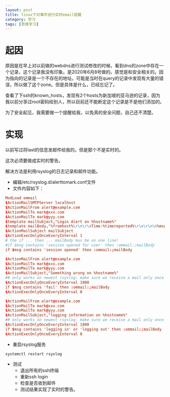 ```yaml
---
layout: post
title: linux下对事件进行实时email提醒
category: 学习
tags: [思维学习]
---
```



# 起因

原因是在早上对以前做的webdns进行测试修改的时候，看到dns的zone中存在一个记录，这个记录我没有印象。是2020年6月8号做的。感觉是和安全相关的。因为指向的记录是一个不存在的地址。可能是当时在query的记录中发现有大量的错误，所以做了这个zone。但是具体是什么，已经忘记了。

查看了下ssh的known_hosts，发现有2个hosts为新加坡的亚马逊的记录，因为我以前分享过root密码给别人，所以目前还不能断定这个记录是不是他们添加的。

为了安全起见，我需要做一个提醒给我，以免真的安全问题，自己还不清楚。

# 实现

以前写过将last的信息发邮件给我的。但是那个不是实时的。

这次必须要做成实时的警告。

解决方法是利用rsyslog的日志记录和邮件功能。

- 编辑/etc/rsyslog.d/alerttomark.conf文件
- 文件内容如下：

```conf
ModLoad ommail
$ActionMailSMTPServer localhost
$ActionMailFrom alert@example.com
$ActionMailTo mark@xxx.com
$ActionMailTo mark@yyy.com
$template mailSubject,"Login Alert on %hostname%"
$template mailBody,"%fromhost%\r\n\r\nTime:%timereported%\r\n\r\n\n%msg%"
$ActionMailSubject mailSubject
$ActionExecOnlyOnceEveryInterval 1
# the if ... then ... mailBody mus be on one line!
#if $msg contains 'session opened for user' then :ommail:;mailBody
if $msg contains 'session opened' then :ommail:;mailBody

$ActionMailFrom alert@example.com
$ActionMailTo mark@xxx.com
$ActionMailTo mark@yyy.com
$ActionMailSubject,"Something wrong on %hostname%"
## only works on newest rsyslog: make sure we receive a mail only once in half an hour
$ActionExecOnlyOnceEveryInterval 1800
if $msg contains 'fail' then :ommail:;mailBody
$ActionExecOnlyOnceEveryInterval 0

$ActionMailFrom alert@example.com
$ActionMailTo mark@xxx.com
$ActionMailTo mark@yyy.com
$ActionMailSubject,"logging information on %hostname%"
## only works on newest rsyslog: make sure we receive a mail only once in half an hour
$ActionExecOnlyOnceEveryInterval 1800
if $msg contains 'logging in' or 'logging out' then :ommail:;mailBody
$ActionExecOnlyOnceEveryInterval 0
```

- 重启rsyslog服务

```shell
systemctl restart rsyslog
```

- 测试
    - 退出所有的ssh终端
    - 重新ssh login
    - 检查是否收到邮件
    - 测试结果实现了实时的警告。

